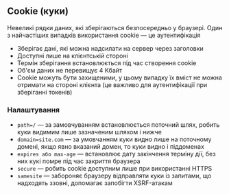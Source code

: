 ## Cookie (куки)

Невеликі рядки даних, які зберігаються безпосередньо у браузері. Один з найчастіших випадків використання cookie — це аутентифікація

-   Зберігає дані, які можна надсилати на сервер через заголовки
-   Доступні лише на клієнтській стороні
-   Термін зберігання встановлюється під час створення cookie
-   Об'єм даних не перевищує 4 Кбайт
-   Cookie можуть бути захищеними, у цьому випадку їх вміст не можна отримати на стороні клієнта (це важливо для аутентифікації при зберіганні токенів)

### Налаштування

-   `path=/` — за замовчуванням встановлюється поточний шлях, робить куки видимим лише зазначеним шляхом і нижче
-   `domain=site.com` — за умовчанням куки видно лише на поточному домені, якщо явно вказаний домен, то куки видно і піддоменах
-   `expires або max-age` — встановлює дату закінчення терміну дії, без них кукі помре під час закриття браузера
-   `secure` — робить cookie доступним лише при використанні HTTPS
-   `samesite` — забороняє браузеру відправляти куки із запитами, що надходять ззовні, допомагає запобігти XSRF-атакам
